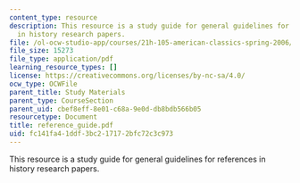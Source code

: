 ```yaml
---
content_type: resource
description: This resource is a study guide for general guidelines for references
  in history research papers.
file: /ol-ocw-studio-app/courses/21h-105-american-classics-spring-2006/fc141fa41ddf3bc217172bfc72c3c973_reference_guide.pdf
file_size: 15273
file_type: application/pdf
learning_resource_types: []
license: https://creativecommons.org/licenses/by-nc-sa/4.0/
ocw_type: OCWFile
parent_title: Study Materials
parent_type: CourseSection
parent_uid: cbef8eff-8e01-c68a-9e0d-db8bdb566b05
resourcetype: Document
title: reference_guide.pdf
uid: fc141fa4-1ddf-3bc2-1717-2bfc72c3c973
---
```

This resource is a study guide for general guidelines for references in history research papers.